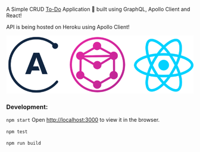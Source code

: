 A Simple CRUD [To-Do](https://graphql-todo-beta.vercel.app/) Application 📝 built using GraphQL, Apollo Client and React! 

API is being hosted on Heroku using Apollo Client! 

![Screenshot](apollo.png)


### Development:
`npm start`
Open [http://localhost:3000](http://localhost:3000) to view it in the browser.

`npm test`

`npm run build`
